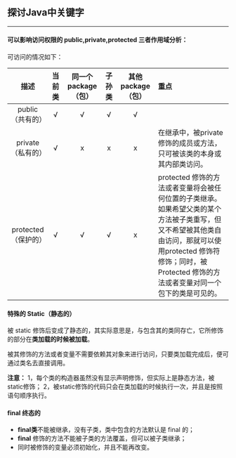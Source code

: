 ## 探讨Java中关键字
----
####  可以影响访问权限的 public,private,protected 三者作用域分析：
可访问的情况如下：

| 描述|   当前类  |   同一个package（包）  | 	子孙类|	其他package（包）	|	 重点	|	
| :--------: | :--------:| :------: |	:------: | :------: |  :---- |
| public（共有的）		|   √ |  √ | 	√ 	|	√ 	|		|
| private（私有的）		|   √ |  x | 	x	|	x 	|	在继承中，被private修饰的成员或方法，只可被该类的本身或其内部类访问。	|
| protected （保护的） 	|   √ |  √ | 	√ 	|	x 	|	protected 修饰的方法或者变量将会被任何位置的子类继承。如果希望父类的某个方法被子类重写，但又不希望被其他类自由访问，那就可以使用protected 修饰符修饰；同时，被Protected 修饰的方法或者变量对同一个包下的类是可见的。	|

####  特殊的	Static（静态的）
被 static 修饰后变成了静态的，其实际意思是，与包含其的类同存亡，它所修饰的部分在**类加载的时候被加载**。

被其修饰的方法或者变量不需要依赖其对象来进行访问，只要类加载完成后，便可通过类名去直接调用。

**注意：**
1，每个类的构造器虽然没有显示声明修饰，但实际上是静态方法，被static修饰；
2，被static修饰的代码只会在类加载的时候执行一次，并且是按照语句顺序执行。

####  final 终态的
+ **final类**不能被继承，没有子类，类中包含的方法默认是 final 的；
+ **final** 修饰的方法不能被子类的方法覆盖，但可以被子类继承；
+ 同时被修饰的变量必须初始化，并且不能再改变。 

